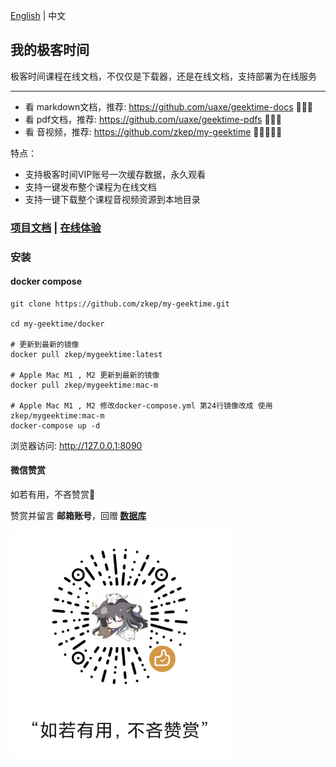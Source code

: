  [English](./README_US.md) | 中文
 

## 我的极客时间
极客时间课程在线文档，不仅仅是下载器，还是在线文档，支持部署为在线服务

---

* 看 markdown文档，推荐: https://github.com/uaxe/geektime-docs 🌟🌟🌟
* 看 pdf文档，推荐:  https://github.com/uaxe/geektime-pdfs 🌟🌟🌟
* 看 音视频，推荐:  https://github.com/zkep/my-geektime 🌟🌟🌟🌟🌟

特点：
 * 支持极客时间VIP账号一次缓存数据，永久观看
 * 支持一键发布整个课程为在线文档
 * 支持一键下载整个课程音视频资源到本地目录



### [项目文档](https://zkep.github.io/my-geektime/) | [在线体验](http://8.141.6.243:8090)


### 安装

#### docker compose

```shell
git clone https://github.com/zkep/my-geektime.git

cd my-geektime/docker

# 更新到最新的镜像
docker pull zkep/mygeektime:latest

# Apple Mac M1 , M2 更新到最新的镜像
docker pull zkep/mygeektime:mac-m

# Apple Mac M1 , M2 修改docker-compose.yml 第24行镜像改成 使用 zkep/mygeektime:mac-m
docker-compose up -d
```
浏览器访问:  http://127.0.0.1:8090


#### 微信赞赏

如若有用，不吝赞赏👏

赞赏并留言 <b>邮箱账号</b>，回赠<b> [数据库](https://zkep.github.io/my-geektime/guide/data_default/) </b>

<picture>
  <img
    alt="sponsor"
    src="docs/images/sponsor.jpg"
    width="356px"
  />
</picture>

